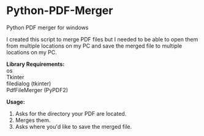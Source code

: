 # Python-PDF-Merger
Python PDF merger for windows

I created this script to merge PDF files but I needed to be able to open them from multiple locations on my PC and save the merged file to multiple locations on my PC.
  
<b>Library Requirements:</b>  
os  
Tkinter  
filedialog (tkinter)  
PdfFileMerger (PyPDF2)  
  
<b>Usage:</b>  
1. Asks for the directory your PDF are located.
2. Merges them.
3. Asks where you'd like to save the merged file.

